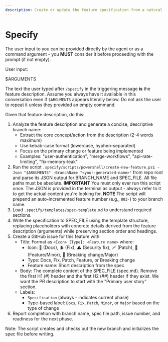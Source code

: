 ```yaml
---
description: Create or update the feature specification from a natural language feature description.
---
```


# Specify

The user input to you can be provided directly by the agent or as a command argument - you **MUST** consider it before proceeding with the prompt (if not empty).

User input:

$ARGUMENTS

The text the user typed after `/specify` in the triggering message **is** the feature description. Assume you always have it available in this conversation even if `$ARGUMENTS` appears literally below. Do not ask the user to repeat it unless they provided an empty command.

Given that feature description, do this:

1. Analyze the feature description and generate a concise, descriptive branch name:
   - Extract the core concept/action from the description (2-4 words maximum)
   - Use kebab-case format (lowercase, hyphen-separated)
   - Focus on the primary change or feature being implemented
   - Examples: "user-authentication", "merge-workflows", "api-rate-limiting", "fix-memory-leak"
2. Run the script `.specify/scripts/powershell/create-new-feature.ps1 -Json "$ARGUMENTS" -BranchName "<your-generated-name>"` from repo root and parse its JSON output for BRANCH_NAME and SPEC_FILE. All file paths must be absolute.
  **IMPORTANT** You must only ever run this script once. The JSON is provided in the terminal as output - always refer to it to get the actual content you're looking for.
  **NOTE** The script will prepend an auto-incremented feature number (e.g., `003-`) to your branch name.
3. Load `.specify/templates/spec-template.md` to understand required sections.
4. Write the specification to SPEC_FILE using the template structure, replacing placeholders with concrete details derived from the feature description (arguments) while preserving section order and headings.
5. Create a GitHub issue for this feature with:
   - Title: Format as `<Icon> [Type]: <Feature name>` where:
     - Icon: 📖 (Docs), 🪲 (Fix), ⚠️ (Security fix), 🩹 (Patch), 🚀 (Feature/Minor), 🌟 (Breaking change/Major)
     - Type: Docs, Fix, Patch, Feature, or Breaking change
     - Feature name: Short description from the spec
   - Body: The complete content of the SPEC_FILE (spec.md). Remove the first H1 (#) header and the first H2 (##) header if they exist. We want the PR description to start with the "Primary user story" section.
   - Labels:
     - `Specification` (always - indicates current phase)
     - Type-based label: `Docs`, `Fix`, `Patch`, `Minor`, or `Major` based on the type of change
6. Report completion with branch name, spec file path, issue number, and readiness for the next phase.

Note: The script creates and checks out the new branch and initializes the spec file before writing.
